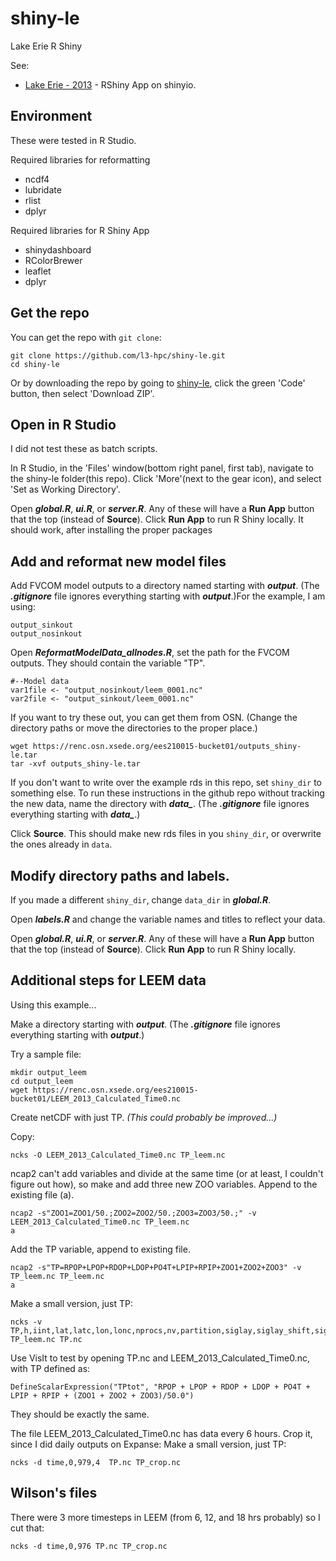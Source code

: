 # shiny-le
Lake Erie R Shiny

See:
- [Lake Erie - 2013](https://lisalenorelowe.shinyapps.io/shiny-le) - RShiny App on shinyio.

## Environment
These were tested in R Studio.

Required libraries for reformatting
- ncdf4
- lubridate
- rlist
- dplyr

Required libraries for R Shiny App
- shinydashboard
- RColorBrewer
- leaflet
- dplyr

## Get the repo
You can get the repo with `git clone`:
```
git clone https://github.com/l3-hpc/shiny-le.git
cd shiny-le
```
Or by downloading the repo by going to [shiny-le](https://github.com/l3-hpc/shiny-le.git), click the green 'Code' button, then select 'Download ZIP'.

## Open in R Studio
I did not test these as batch scripts.

In R Studio, in the 'Files' window(bottom right panel, first tab), navigate to the shiny-le folder(this repo).  Click 'More'(next to the gear icon), and select 'Set as Working Directory'.

Open ***global.R***, ***ui.R***, or ***server.R***.  Any of these will have a **Run App** button that the top (instead of **Source**).  Click **Run App** to run R Shiny locally.  It should work, after installing the proper packages

## Add and reformat new model files
Add FVCOM model outputs to a directory named starting with ***output***. (The ***.gitignore*** file ignores everything starting with ***output***.)For the example, I am using:
```
output_sinkout
output_nosinkout
```

Open ***ReformatModelData_allnodes.R***, set the path for the FVCOM outputs.  They should contain the variable "TP". 
```
#--Model data
var1file <- "output_nosinkout/leem_0001.nc"
var2file <- "output_sinkout/leem_0001.nc"
```

If you want to try these out, you can get them from OSN.  (Change the directory paths or move the directories to the proper place.)
```
wget https://renc.osn.xsede.org/ees210015-bucket01/outputs_shiny-le.tar
tar -xvf outputs_shiny-le.tar
```

If you don't want to write over the example rds in this repo, set `shiny_dir` to something else.  To run these instructions in the github repo without tracking the new data, name the directory with ***data_***.  (The ***.gitignore*** file ignores everything starting with ***data_***.)

Click **Source**.  This should make new rds files in you `shiny_dir`, or overwrite the ones already in `data`.

## Modify directory paths and labels.
If you made a different `shiny_dir`, change `data_dir` in ***global.R***.

Open ***labels.R*** and change the variable names and titles to reflect your data.

Open ***global.R***, ***ui.R***, or ***server.R***.  Any of these will have a **Run App** button that the top (instead of **Source**).  Click **Run App** to run R Shiny locally.

## Additional steps for LEEM data
Using this example...

Make a directory starting with ***output***.  (The ***.gitignore*** file ignores everything starting with ***output***.)  

Try a sample file:
```
mkdir output_leem
cd output_leem
wget https://renc.osn.xsede.org/ees210015-bucket01/LEEM_2013_Calculated_Time0.nc
```

Create netCDF with just TP. *(This could probably be improved...)*

Copy:
```
ncks -O LEEM_2013_Calculated_Time0.nc TP_leem.nc
```
ncap2 can't add variables and divide at the same time (or at least, I couldn't figure out how), so make and add three new ZOO variables.  Append to the existing file (a).
```
ncap2 -s"ZOO1=ZOO1/50.;ZOO2=ZOO2/50.;ZOO3=ZOO3/50.;" -v LEEM_2013_Calculated_Time0.nc TP_leem.nc
a
```
Add the TP variable, append to existing file.
```
ncap2 -s"TP=RPOP+LPOP+RDOP+LDOP+PO4T+LPIP+RPIP+ZOO1+ZOO2+ZOO3" -v TP_leem.nc TP_leem.nc
a
```
Make a small version, just TP:
```
ncks -v TP,h,iint,lat,latc,lon,lonc,nprocs,nv,partition,siglay,siglay_shift,siglev,time,x,xc,y,yc,zeta TP_leem.nc TP.nc
```

Use VisIt to test by opening TP.nc and LEEM_2013_Calculated_Time0.nc, with TP defined as:
```
DefineScalarExpression("TPtot", "RPOP + LPOP + RDOP + LDOP + PO4T + LPIP + RPIP + (ZOO1 + ZOO2 + ZOO3)/50.0")
```

They should be exactly the same.

The file LEEM_2013_Calculated_Time0.nc has data every 6 hours.  Crop it, since I did daily outputs on Expanse:
Make a small version, just TP:
```
ncks -d time,0,979,4  TP.nc TP_crop.nc
```

## Wilson's files
There were 3 more timesteps in LEEM (from 6, 12, and 18 hrs probably) so I cut that:
```
ncks -d time,0,976 TP.nc TP_crop.nc
```
